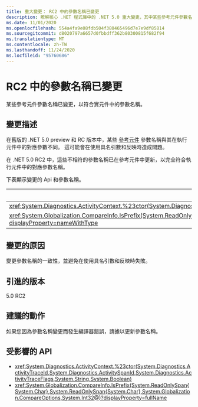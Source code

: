 ```yaml
---
title: 重大變更： RC2 中的參數名稱已變更
description: 瞭解核心 .NET 程式庫中的 .NET 5.0 重大變更，其中某些參考元件參數名稱已從預覽和發行候選版本的 .NET 5.0 變更。
ms.date: 11/01/2020
ms.openlocfilehash: 554a4fa9e08fdb504f380465496d7e7e9df85814
ms.sourcegitcommit: d8020797a6657d0fbbdff362b80300815f682f94
ms.translationtype: MT
ms.contentlocale: zh-TW
ms.lasthandoff: 11/24/2020
ms.locfileid: "95760686"
---
```

# <a name="parameter-names-changed-in-rc2"></a>RC2 中的參數名稱已變更

某些參考元件參數名稱已變更，以符合實元件中的參數名稱。

## <a name="change-description"></a>變更描述

在舊版的 .NET 5.0 preview 和 RC 版本中，某些 [參考元件](../../../../standard/assembly/reference-assemblies.md) 參數名稱與其在執行元件中的對應參數不同。 這可能會在使用具名引數和反映時造成問題。

在 .NET 5.0 RC2 中，這些不相符的參數名稱已在參考元件中更新，以完全符合執行元件中的對應參數名稱。

下表顯示變更的 Api 和參數名稱。

| API | 舊的參數名稱 | 新參數名稱 |
| - | - | - |
| <xref:System.Diagnostics.ActivityContext.%23ctor(System.Diagnostics.ActivityTraceId,System.Diagnostics.ActivitySpanId,System.Diagnostics.ActivityTraceFlags,System.String,System.Boolean)> | `traceOptions` | `traceFlags` |
| <xref:System.Globalization.CompareInfo.IsPrefix(System.ReadOnlySpan{System.Char},System.ReadOnlySpan{System.Char},System.Globalization.CompareOptions,System.Int32@)?displayProperty=nameWithType> | `suffix` | `prefix` |

## <a name="reason-for-change"></a>變更的原因

變更參數名稱的一致性，並避免在使用具名引數和反映時失敗。

## <a name="version-introduced"></a>引進的版本

5.0 RC2

## <a name="recommended-action"></a>建議的動作

如果您因為參數名稱變更而發生編譯器錯誤，請據以更新參數名稱。

## <a name="affected-apis"></a>受影響的 API

- <xref:System.Diagnostics.ActivityContext.%23ctor(System.Diagnostics.ActivityTraceId,System.Diagnostics.ActivitySpanId,System.Diagnostics.ActivityTraceFlags,System.String,System.Boolean)>
- <xref:System.Globalization.CompareInfo.IsPrefix(System.ReadOnlySpan{System.Char},System.ReadOnlySpan{System.Char},System.Globalization.CompareOptions,System.Int32@)?displayProperty=fullName>

<!--

#### Category

Core .NET libraries

### Affected APIs

- `M:System.Diagnostics.ActivityContext.#ctor(System.Diagnostics.ActivityTraceId,System.Diagnostics.ActivitySpanId,System.Diagnostics.ActivityTraceFlags,System.String,System.Boolean)`
- `M:System.Globalization.CompareInfo.IsPrefix(System.ReadOnlySpan{System.Char},System.ReadOnlySpan{System.Char},System.Globalization.CompareOptions,System.Int32@)`

-->
